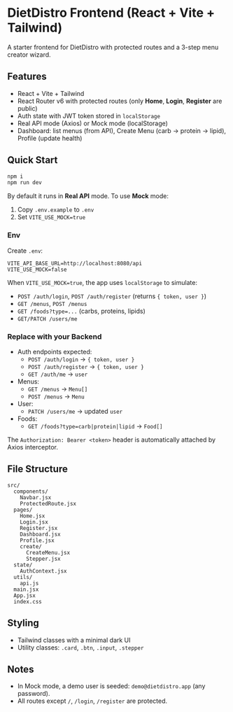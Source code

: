 # DietDistro Frontend (React + Vite + Tailwind)

A starter frontend for DietDistro with protected routes and a 3-step menu creator wizard.

## Features
- React + Vite + Tailwind
- React Router v6 with protected routes (only **Home**, **Login**, **Register** are public)
- Auth state with JWT token stored in `localStorage`
- Real API mode (Axios) or Mock mode (localStorage)
- Dashboard: list menus (from API), Create Menu (carb → protein → lipid), Profile (update health)

## Quick Start
```bash
npm i
npm run dev
```

By default it runs in **Real API** mode. To use **Mock** mode:
1. Copy `.env.example` to `.env`
2. Set `VITE_USE_MOCK=true`

### Env
Create `.env`:
```
VITE_API_BASE_URL=http://localhost:8080/api
VITE_USE_MOCK=false
```

When `VITE_USE_MOCK=true`, the app uses `localStorage` to simulate:
- `POST /auth/login`, `POST /auth/register` (returns `{ token, user }`)
- `GET /menus`, `POST /menus`
- `GET /foods?type=...` (carbs, proteins, lipids)
- `GET/PATCH /users/me`

### Replace with your Backend
- Auth endpoints expected:
  - `POST /auth/login` → `{ token, user }`
  - `POST /auth/register` → `{ token, user }`
  - `GET /auth/me` → `user`
- Menus:
  - `GET /menus` → `Menu[]`
  - `POST /menus` → `Menu`
- User:
  - `PATCH /users/me` → updated `user`
- Foods:
  - `GET /foods?type=carb|protein|lipid` → `Food[]`

The `Authorization: Bearer <token>` header is automatically attached by Axios interceptor.

## File Structure
```
src/
  components/
    Navbar.jsx
    ProtectedRoute.jsx
  pages/
    Home.jsx
    Login.jsx
    Register.jsx
    Dashboard.jsx
    Profile.jsx
    create/
      CreateMenu.jsx
      Stepper.jsx
  state/
    AuthContext.jsx
  utils/
    api.js
  main.jsx
  App.jsx
  index.css
```

## Styling
- Tailwind classes with a minimal dark UI
- Utility classes: `.card`, `.btn`, `.input`, `.stepper`

## Notes
- In Mock mode, a demo user is seeded: `demo@dietdistro.app` (any password).
- All routes except `/`, `/login`, `/register` are protected.
```

